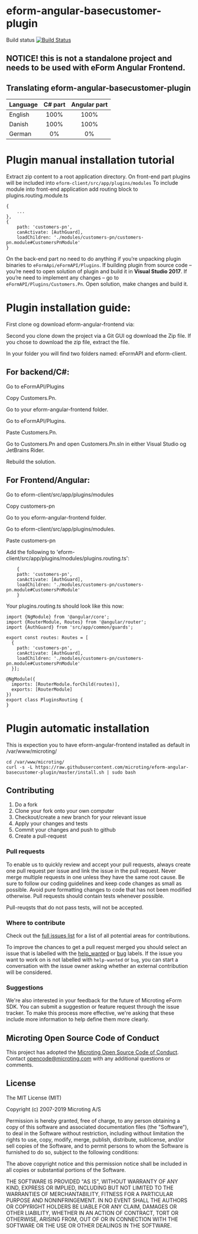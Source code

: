 # eform-angular-basecustomer-plugin
Build status
[![Build Status](https://travis-ci.org/microting/eform-angular-basecustomer-plugin.svg?branch=master)](https://travis-ci.org/microting/eform-angular-basecustomer-plugin)

## NOTICE! this is not a standalone project and needs to be used with eForm Angular Frontend.

## Translating eform-angular-basecustomer-plugin

| Language | C# part | Angular part |
| ------------- |:-----:|:-----:|
| English | 100% | 100%|
| Danish | 100% | 100% |
| German | 0% | 0% |

# Plugin manual installation tutorial
Extract zip content to a root application directory.
On front-end part plugins will be included into `eform-client/src/app/plugins/modules` To include module into front-end application add routing block to plugins.routing.module.ts


```
{
    ...
},
{
    path: 'customers-pn',
    canActivate: [AuthGuard],
    loadChildren: './modules/customers-pn/customers-pn.module#CustomersPnModule'
}
```

On the back-end part no need to do anything if you’re unpacking plugin binaries to `eFormApi/eFormAPI/Plugins`. 
If building plugin from source code – you’re need to open solution of plugin and build it in **Visual Studio 2017**.
If you’re need to implement any changes – go to `eFormAPI/Plugins/Customers.Pn`. Open solution, make changes and build it.

# Plugin installation guide:
First clone og download eform-angular-frontend via: <a href="https://github.com/microting/eform-angular-frontend"></a>

Second you clone down the project via a Git GUI og download the Zip file.
If you chose to download the zip file, extract the file.

In your folder you will find two folders named: eFormAPI and eform-client.

## For backend/C#:

Go to eFormAPI/Plugins

Copy Customers.Pn.

Go to your eform-angular-frontend folder.

Go to eFormAPI/Plugins.

Paste Customers.Pn.

Go to Customers.Pn and open Customers.Pn.sln in either Visual Studio og JetBrains Rider.

Rebuild the solution.

## For Frontend/Angular:

Go to eform-client/src/app/plugins/modules

Copy customers-pn

Go to you eform-angular-frontend folder.

Go to eform-client/src/app/plugins/modules.

Paste customers-pn

Add the following to 'eform-client/src/app/plugins/modules/plugins.routing.ts':
```
	{
    path: 'customers-pn',
    canActivate: [AuthGuard],
    loadChildren: './modules/customers-pn/customers-pn.module#CustomersPnModule'
	}
```
Your plugins.routing.ts should look like this now:

```
import {NgModule} from '@angular/core';
import {RouterModule, Routes} from '@angular/router';
import {AuthGuard} from 'src/app/common/guards';

export const routes: Routes = [
  {
    path: 'customers-pn',
    canActivate: [AuthGuard],
    loadChildren: './modules/customers-pn/customers-pn.module#CustomersPnModule'
  }];

@NgModule({
  imports: [RouterModule.forChild(routes)],
  exports: [RouterModule]
})
export class PluginsRouting {
}
```

# Plugin automatic installation

This is expection you to have eform-angular-frontend installed as default in /var/www/microting/

```
cd /var/www/microting/
curl -s -L https://raw.githubusercontent.com/microting/eform-angular-basecustomer-plugin/master/install.sh | sudo bash
```

## Contributing

1. Do a fork
2. Clone your fork onto your own computer
3. Checkout/create a new branch for your relevant issue
4. Apply your changes and tests
5. Commit your changes and push to github
6. Create a pull-request

### Pull requests

To enable us to quickly review and accept your pull requests, always create one pull request per issue and link the issue in the pull request. Never merge multiple requests in one unless they have the same root cause. Be sure to follow our coding guidelines and keep code changes as small as possible. Avoid pure formatting changes to code that has not been modified otherwise. Pull requests should contain tests whenever possible.

Pull-reuqsts that do not pass tests, will not be accepted.

### Where to contribute

Check out the [full issues list](https://github.com/microting/eform-angular-basecustomer-plugin/issues) for a list of all potential areas for contributions.

To improve the chances to get a pull request merged you should select an issue that is labelled with the [help_wanted](https://github.com/microting/eform-angular-basecustomer-plugin/issues?q=is%3Aissue+is%3Aopen+label%3Ahelp_wanted) or [bug](https://github.com/microting/eform-angular-basecustomer-plugin/issues?q=is%3Aissue+is%3Aopen+label%3Abug) labels. If the issue you want to work on is not labelled with `help-wanted` or `bug`, you can start a conversation with the issue owner asking whether an external contribution will be considered.
	
### Suggestions

We're also interested in your feedback for the future of Microting eForm SDK. You can submit a suggestion or feature request through the issue tracker. To make this process more effective, we're asking that these include more information to help define them more clearly.

## Microting Open Source Code of Conduct

This project has adopted the [Microting Open Source Code of Conduct](https://www.microting.com/microting-open-source-code-of-conduct/). Contact opencode@microting.com with any additional questions or comments.
	

## License

The MIT License (MIT)

Copyright (c) 2007-2019 Microting A/S

Permission is hereby granted, free of charge, to any person obtaining a copy
of this software and associated documentation files (the "Software"), to deal
in the Software without restriction, including without limitation the rights
to use, copy, modify, merge, publish, distribute, sublicense, and/or sell
copies of the Software, and to permit persons to whom the Software is
furnished to do so, subject to the following conditions:

The above copyright notice and this permission notice shall be included in all
copies or substantial portions of the Software.

THE SOFTWARE IS PROVIDED "AS IS", WITHOUT WARRANTY OF ANY KIND, EXPRESS OR
IMPLIED, INCLUDING BUT NOT LIMITED TO THE WARRANTIES OF MERCHANTABILITY,
FITNESS FOR A PARTICULAR PURPOSE AND NONINFRINGEMENT. IN NO EVENT SHALL THE
AUTHORS OR COPYRIGHT HOLDERS BE LIABLE FOR ANY CLAIM, DAMAGES OR OTHER
LIABILITY, WHETHER IN AN ACTION OF CONTRACT, TORT OR OTHERWISE, ARISING FROM,
OUT OF OR IN CONNECTION WITH THE SOFTWARE OR THE USE OR OTHER DEALINGS IN THE
SOFTWARE.
